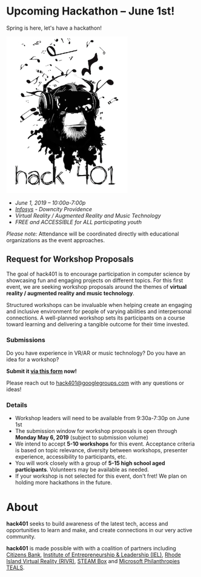 
# Upcoming Hackathon – June 1st!

Spring is here, let's have a hackathon!

![temporary logo](assets/img/Hack401MonkeyingAround.jpg)

- *June 1, 2019 – 10:00a-7:00p*
- *[Infosys](https://www.google.com/maps/place/75+Fountain+St,+Providence,+RI+02902/@41.8243372,-71.4177514,17z/data=!3m1!4b1!4m5!3m4!1s0x89e44512321b74cd:0x1686f9ddb57cd98c!8m2!3d41.8243372!4d-71.4155574) - Downcity Providence*
- *Virtual Reality / Augmented Reality and Music Technology*
- *FREE and ACCESSIBLE for ALL participating youth*

*Please note:* Attendance will be coordinated directly with educational organizations as the event approaches.


## Request for Workshop Proposals

The goal of hack401 is to encourage participation in computer science by showcasing fun and engaging projects on different topics. For this first event, we are seeking workshop proposals around the themes of **virtual reality / augmented reality and music technology**.

Structured workshops can be invaluable when helping create an engaging and inclusive environment for people of varying abilities and interpersonal connections. A well-planned workshop sets its participants on a course toward learning and delivering a tangible outcome for their time invested. 

### Submissions

Do you have experience in VR/AR or music technology? Do you have an idea for a workshop? 

**Submit it [via this form](https://forms.gle/v9W1HEkYh7R7HtS59) now!**

Please reach out to [hack401@googlegroups.com](mailto:hack401@googlegroups.com) with any questions or ideas!


### Details

- Workshop leaders will need to be available from 9:30a-7:30p on June 1st
- The submission window for workshop proposals is open through **Monday May 6, 2019** (subject to submission volume)
- We intend to accept **5-10 workshops** for this event. Acceptance criteria is based on topic relevance, diversity between workshops, presenter experience, accessibility to participants, etc.
- You will work closely with a group of **5-15 high school aged participants**. Volunteers may be available as needed.
- If your workshop is not selected for this event, don't fret! We plan on holding more hackathons in the future.


# About

**hack401** seeks to build awareness of the latest tech, access and opportunities to learn and make, and create connections in our very active community.

**hack401** is made possible with with a coalition of partners including [Citizens Bank](https://www.citizensbank.com), [Institute of Entrepreneurship & Leadership (IEL)](https://ieleadership.org/
), [Rhode Island Virtual Reality (RIVR)](https://www.facebook.com/rhodeislandvr/), [STEAM Box](https://www.facebook.com/STEAMBoxRI/) and [Microsoft Philanthropies TEALS](https://www.tealsk12.org).
